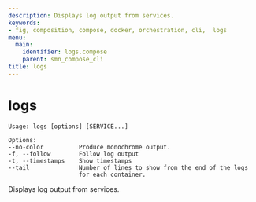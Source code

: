 ```yaml
---
description: Displays log output from services.
keywords:
- fig, composition, compose, docker, orchestration, cli,  logs
menu:
  main:
    identifier: logs.compose
    parent: smn_compose_cli
title: logs
---
```


# logs

```
Usage: logs [options] [SERVICE...]

Options:
--no-color          Produce monochrome output.
-f, --follow        Follow log output
-t, --timestamps    Show timestamps
--tail              Number of lines to show from the end of the logs
                    for each container.
```

Displays log output from services.
